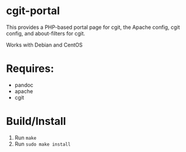 # cgit-portal  
This provides a PHP-based portal page for cgit, the Apache config, cgit config, and about-filters for cgit.  
  
Works with Debian and CentOS  

# Requires:  
* pandoc  
* apache  
* cgit  
  
# Build/Install
1. Run ```make```  
2. Run ```sudo make install```  
